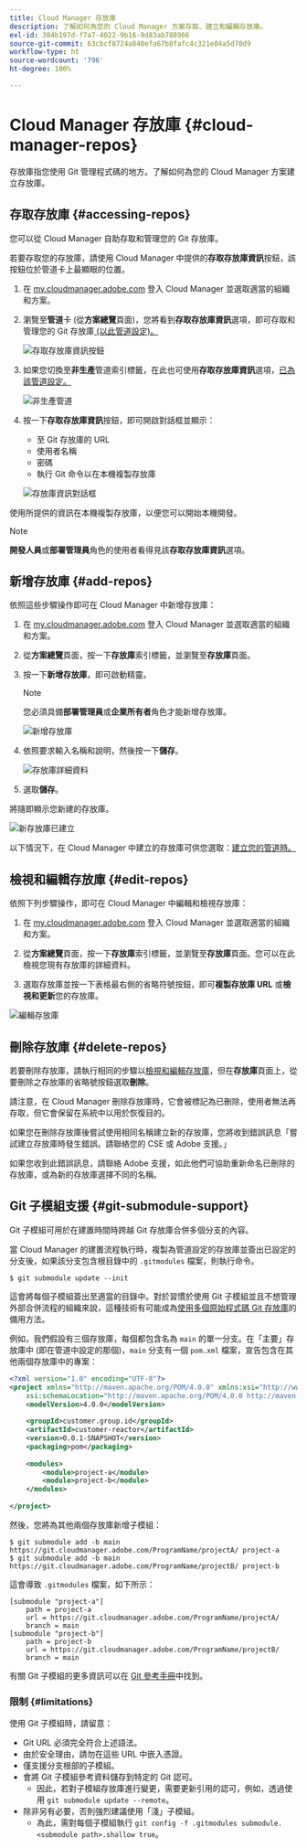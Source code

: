```yaml
---
title: Cloud Manager 存放庫
description: 了解如何為您的 Cloud Manager 方案存取、建立和編輯存放庫。
exl-id: 384b197d-f7a7-4022-9b16-9d83ab788966
source-git-commit: 63cbcf8724a840efa67b8fafc4c321e04a5d70d9
workflow-type: ht
source-wordcount: '796'
ht-degree: 100%

---
```



# Cloud Manager 存放庫 {#cloud-manager-repos}

存放庫指您使用 Git 管理程式碼的地方。了解如何為您的 Cloud Manager 方案建立存放庫。

## 存取存放庫 {#accessing-repos}

您可以從 Cloud Manager 自助存取和管理您的 Git 存放庫。

若要存取您的存放庫，請使用 Cloud Manager 中提供的&#x200B;**存取存放庫資訊**&#x200B;按鈕，該按鈕位於管道卡上最顯眼的位置。

1. 在 [my.cloudmanager.adobe.com](https://my.cloudmanager.adobe.com) 登入 Cloud Manager 並選取適當的組織和方案。

1. 瀏覽至&#x200B;**管道**&#x200B;卡 (從&#x200B;**方案總覽**&#x200B;頁面)，您將看到&#x200B;**存取存放庫資訊**&#x200B;選項，即可存取和管理您的 Git 存放庫[ (以此管道設定)。](/help/using/production-pipelines.md)

   ![存取存放庫資訊按鈕](/help/assets/access-repo1.png)

1. 如果您切換至&#x200B;**非生產**&#x200B;管道索引標籤，在此也可使用&#x200B;**存取存放庫資訊**&#x200B;選項，[已為該管道設定。](/help/using/non-production-pipelines.md)

   ![非生產管道](/help/assets/access-repo-nonprod.png)

1. 按一下&#x200B;**存取存放庫資訊**&#x200B;按鈕，即可開啟對話框並顯示：

   * 至 Git 存放庫的 URL
   * 使用者名稱
   * 密碼
   * 執行 Git 命令以在本機複製存放庫

   ![存放庫資訊對話框](/help/assets/access-repo-create.png)

使用所提供的資訊在本機複製存放庫，以便您可以開始本機開發。

>[!NOTE]
>
>**開發人員**&#x200B;或&#x200B;**部署管理員**&#x200B;角色的使用者看得見該&#x200B;**存取存放庫資訊**&#x200B;選項。

## 新增存放庫 {#add-repos}

依照這些步驟操作即可在 Cloud Manager 中新增存放庫：

1. 在 [my.cloudmanager.adobe.com](https://my.cloudmanager.adobe.com) 登入 Cloud Manager 並選取適當的組織和方案。

1. 從&#x200B;**方案總覽**&#x200B;頁面，按一下&#x200B;**存放庫**&#x200B;索引標籤，並瀏覽至&#x200B;**存放庫**&#x200B;頁面。

1. 按一下&#x200B;**新增存放庫**，即可啟動精靈。

   >[!NOTE]
   >
   >您必須具備&#x200B;**部署管理員**&#x200B;或&#x200B;**企業所有者**&#x200B;角色才能新增存放庫。

   ![新增存放庫](/help/assets/create-repo2.png)

1. 依照要求輸入名稱和說明，然後按一下&#x200B;**儲存**。

   ![存放庫詳細資料](/help/assets/repo-1.png)

1. 選取&#x200B;**儲存**。

將隨即顯示您新建的存放庫。

![新存放庫已建立](/help/assets/create-repo3.png)

以下情況下，在 Cloud Manager 中建立的存放庫可供您選取：[建立您的管道時。](/help/overview/ci-cd-pipelines.md)

## 檢視和編輯存放庫 {#edit-repos}

依照下列步驟操作，即可在 Cloud Manager 中編輯和檢視存放庫：

1. 在 [my.cloudmanager.adobe.com](https://my.cloudmanager.adobe.com) 登入 Cloud Manager 並選取適當的組織和方案。

1. 從&#x200B;**方案總覽**&#x200B;頁面，按一下&#x200B;**存放庫**&#x200B;索引標籤，並瀏覽至&#x200B;**存放庫**&#x200B;頁面。您可以在此檢視您現有存放庫的詳細資料。

1. 選取存放庫並按一下表格最右側的省略符號按鈕，即可&#x200B;**複製存放庫 URL** 或&#x200B;**檢視和更新**&#x200B;您的存放庫。

![編輯存放庫](/help/assets/create-repo3.png)

## 刪除存放庫 {#delete-repos}

若要刪除存放庫，請執行相同的步驟以[檢視和編輯存放庫](#edit-repos)，但在&#x200B;**存放庫**&#x200B;頁面上，從要刪除之存放庫的省略號按鈕選取&#x200B;**刪除**。

請注意，在 Cloud Manager 刪除存放庫時，它會被標記為已刪除，使用者無法再存取，但它會保留在系統中以用於恢復目的。

如果您在刪除存放庫後嘗試使用相同名稱建立新的存放庫，您將收到錯誤訊息「嘗試建立存放庫時發生錯誤。請聯絡您的 CSE 或 Adobe 支援。」

如果您收到此錯誤訊息，請聯絡 Adobe 支援，如此他們可協助重新命名已刪除的存放庫，或為新的存放庫選擇不同的名稱。

## Git 子模組支援 {#git-submodule-support}

Git 子模組可用於在建置時間時跨越 Git 存放庫合併多個分支的內容。

當 Cloud Manager 的建置流程執行時，複製為管道設定的存放庫並簽出已設定的分支後，如果該分支包含根目錄中的 `.gitmodules` 檔案，則執行命令。

```
$ git submodule update --init
```

這會將每個子模組簽出至適當的目錄中。對於習慣於使用 Git 子模組並且不想管理外部合併流程的組織來說，這種技術有可能成為[使用多個原始程式碼 Git 存放庫](/help/managing-code/multiple-git-repos.md)的備用方法。

例如，我們假設有三個存放庫，每個都包含名為 `main` 的單一分支。在「主要」存放庫中 (即在管道中設定的那個)，`main` 分支有一個 `pom.xml` 檔案，宣告包含在其他兩個存放庫中的專案：

```xml
<?xml version="1.0" encoding="UTF-8"?>
<project xmlns="http://maven.apache.org/POM/4.0.0" xmlns:xsi="http://www.w3.org/2001/XMLSchema-instance"
    xsi:schemaLocation="http://maven.apache.org/POM/4.0.0 http://maven.apache.org/maven-v4_0_0.xsd">
    <modelVersion>4.0.0</modelVersion>
   
    <groupId>customer.group.id</groupId>
    <artifactId>customer-reactor</artifactId>
    <version>0.0.1-SNAPSHOT</version>
    <packaging>pom</packaging>
   
    <modules>
        <module>project-a</module>
        <module>project-b</module>
    </modules>
   
</project>
```

然後，您將為其他兩個存放庫新增子模組：

```shell
$ git submodule add -b main https://git.cloudmanager.adobe.com/ProgramName/projectA/ project-a
$ git submodule add -b main https://git.cloudmanager.adobe.com/ProgramName/projectB/ project-b
```

這會導致 `.gitmodules` 檔案，如下所示：

```text
[submodule "project-a"]
    path = project-a
    url = https://git.cloudmanager.adobe.com/ProgramName/projectA/
    branch = main
[submodule "project-b"]
    path = project-b
    url = https://git.cloudmanager.adobe.com/ProgramName/projectB/
    branch = main
```

有關 Git 子模組的更多資訊可以在 [Git 參考手冊](https://git-scm.com/book/en/v2/Git-Tools-Submodules)中找到。

### 限制 {#limitations}

使用 Git 子模組時，請留意：

* Git URL 必須完全符合上述語法。
* 由於安全理由，請勿在這些 URL 中嵌入憑證。
* 僅支援分支根部的子模組。
* 會將 Git 子模組參考資料儲存到特定的 Git 認可。
   * 因此，若對子模組存放庫進行變更，需要更新引用的認可，例如，透過使用 `git submodule update --remote`。
* 除非另有必要，否則強烈建議使用「淺」子模組。
   * 為此，需對每個子模組執行 `git config -f .gitmodules submodule.<submodule path>.shallow true`。
